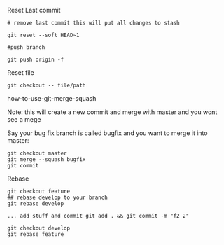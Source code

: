 Reset Last commit 

```
# remove last commit this will put all changes to stash

git reset --soft HEAD~1

#push branch

git push origin -f
```

Reset file

```
git checkout -- file/path

```

how-to-use-git-merge-squash

Note: this will create a new commit and merge with master and you wont see a mege

Say your bug fix branch is called bugfix and you want to merge it into master:

```
git checkout master
git merge --squash bugfix
git commit
```


Rebase

```
git checkout feature
## rebase develop to your branch
git rebase develop

... add stuff and commit git add . && git commit -m "f2 2"

git checkout develop
git rebase feature


```